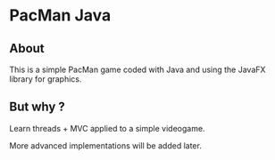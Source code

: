 # PacMan Java
## About
This is a simple PacMan game coded with Java and using the JavaFX library for graphics.

## But why ?
Learn threads + MVC applied to a simple videogame.

More advanced implementations will be added later.